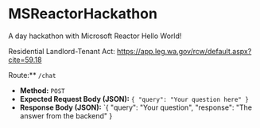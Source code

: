 # MSReactorHackathon
A day hackathon with Microsoft Reactor
 Hello World!

 Residential Landlord-Tenant Act: https://app.leg.wa.gov/rcw/default.aspx?cite=59.18


 Route:** `/chat`
 *   **Method:** `POST`
 *   **Expected Request Body (JSON):** `{ "query": "Your question here" }`
 *   **Response Body (JSON):** `{ "query": "Your question", "response": "The answer from the backend" }
